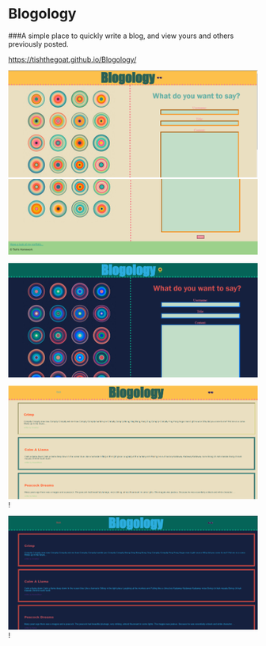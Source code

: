 # Blogology

###A simple place to quickly write a blog, and view yours and others previously posted.

https://tishthegoat.github.io/Blogology/

![alt text](assets/Images/blogology-light.png)![alt text](assets/Images/blogology-light2.png)

![alt text](assets/Images/blogology-dark.png)

![alt text](assets/Images/blogs-light.png)!

![alt text](assets/Images/blogs-dark.png)!